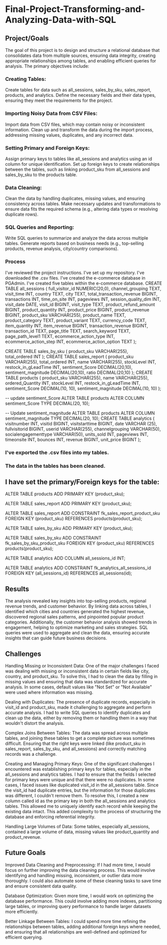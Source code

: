 # Final-Project-Transforming-and-Analyzing-Data-with-SQL

## Project/Goals
The goal of this project is to design and structure a relational database that consolidates data from multiple sources, ensuring data integrity, creating appropriate relationships among tables, and enabling efficient queries for analysis. The primary objectives include:

### Creating Tables:
Create tables for data such as all_sessions, sales_by_sku, sales_report, products, and analytics.
Define the necessary fields and their data types, ensuring they meet the requirements for the project.

### Importing Noisy Data from CSV Files:
Import data from CSV files, which may contain noisy or inconsistent information.
Clean up and transform the data during the import process, addressing missing values, duplicates, and any incorrect data.

### Setting Primary and Foreign Keys:
Assign primary keys to tables like all_sessions and analytics using an id column for unique identification.
Set up foreign keys to create relationships between the tables, such as linking product_sku from all_sessions and sales_by_sku to the products table.

### Data Cleaning:
Clean the data by handling duplicates, missing values, and ensuring consistency across tables.
Make necessary updates and transformations to ensure data fits the required schema (e.g., altering data types or resolving duplicate rows).

### SQL Queries and Reporting:
Write SQL queries to summarize and analyze the data across multiple tables.
Generate reports based on business needs (e.g., top-selling products, revenue analysis, city/country comparisons).

### Process
I've reviewed the project instructions.
I've set up my repository.
I've downloaded the .csv files.
I've created the e-commerce database in PGAdmin.
I've created five tables within the e-commerce database.
CREATE TABLE all_sessions (
    full_visitor_id NUMERIC(20,0),
    channel_grouping TEXT,
    visit_time INT,
    country TEXT,
    city TEXT,
    total_transaction_revenue BIGINT,
    transactions INT,
    time_on_site INT,
    pageviews INT,
    session_quality_dim INT,
    visit_date DATE,
    visit_id BIGINT,
    visit_type TEXT,
    product_refund_amount BIGINT,
    product_quantity INT,
    product_price BIGINT,
    product_revenue BIGINT,
    product_sku VARCHAR(255), 
    product_name TEXT,
    product_category TEXT,
    product_variant TEXT,
    currency_code TEXT,
    item_quantity INT,
    item_revenue BIGINT,
    transaction_revenue BIGINT,
    transaction_id TEXT,
    page_title TEXT,
    search_keyword TEXT,
    page_path_level1 TEXT,
    ecommerce_action_type INT,
    ecommerce_action_step INT,
    ecommerce_action_option TEXT
);

CREATE TABLE sales_by_sku (
    product_sku VARCHAR(255),  
    total_ordered INT
);
CREATE TABLE sales_report (
    product_sku VARCHAR(255),
    total_ordered INT,
    name VARCHAR(255),
    stockLevel INT,
    restock_in_gLeadTime INT,
    sentiment_Score DECIMAL(20,10),
    sentiment_magnitude DECIMAL(20,10),
    ratio DECIMAL(20,10)
);
CREATE TABLE products (
    product_sku VARCHAR(255),
    name VARCHAR(255),
    ordered_Quantity INT,
    stockLevel INT,
    restock_in_gLeadTime INT,
    sentiment_Score DECIMAL(10, 10),
    sentiment_magnitude DECIMAL(10, 10)
);

-- update sentiment_Score
ALTER TABLE products
ALTER COLUMN sentiment_Score TYPE DECIMAL(20, 10);

-- Update sentiment_magnitude
ALTER TABLE products
ALTER COLUMN sentiment_magnitude TYPE DECIMAL(20, 10);
CREATE TABLE analytics (
    visitnumber INT,
    visitid BIGINT,
    visitstarttime BIGINT,
    date VARCHAR (25),
    fullvisitorid BIGINT,
    userid VARCHAR(255),
    channelgrouping VARCHAR(50),
    socialengagementtype VARCHAR(50),
    units_sold INT,
    pageviews INT,
    timeonsite INT,
    bounces INT,
    revenue BIGINT,
    unit_price BIGINT
);


### I've exported the .csv files into my tables.
### The data in the tables has been cleaned.
## I have set the primary/Foreign keys for the table:
ALTER TABLE products 
ADD PRIMARY KEY (product_sku);

ALTER TABLE sales_report 
ADD PRIMARY KEY (product_sku);

ALTER TABLE sales_report 
ADD CONSTRAINT fk_sales_report_product_sku
FOREIGN KEY (product_sku) REFERENCES products(product_sku);

ALTER TABLE sales_by_sku 
ADD PRIMARY KEY (product_sku);

ALTER TABLE sales_by_sku 
ADD CONSTRAINT fk_sales_by_sku_product_sku
FOREIGN KEY (product_sku) REFERENCES products(product_sku);

ALTER TABLE analytics
ADD COLUMN all_sessions_id INT;

ALTER TABLE analytics
ADD CONSTRAINT fk_analytics_all_sessions_id
FOREIGN KEY (all_sessions_id) REFERENCES all_sessions(id);


## Results
The analysis revealed key insights into top-selling products, regional revenue trends, and customer behavior. By linking data across tables, I identified which cities and countries generated the highest revenue, discovered regional sales patterns, and pinpointed popular product categories. Additionally, the customer behavior analysis showed trends in engagement, helping to optimize marketing and sales strategies. SQL queries were used to aggregate and clean the data, ensuring accurate insights that can guide future business decisions.

## Challenges 
Handling Missing or Inconsistent Data: One of the major challenges I faced was dealing with missing or inconsistent data in certain fields like city, country, and product_sku. To solve this, I had to clean the data by filling in missing values and ensuring that data was standardized for accurate analysis. In some cases, default values like "Not Set" or "Not Available" were used where information was missing.

Dealing with Duplicates: The presence of duplicate records, especially in visit_id and product_sku, made it challenging to aggregate and perform accurate analysis. I had to write SQL queries to identify duplicates and clean up the data, either by removing them or handling them in a way that wouldn't distort the analysis.

Complex Joins Between Tables: The data was spread across multiple tables, and joining these tables to get a complete picture was sometimes difficult. Ensuring that the right keys were linked (like product_sku in sales_report, sales_by_sku, and all_sessions) and correctly matching records was a challenge.

Creating and Managing Primary Keys: One of the significant challenges I encountered was establishing primary keys for tables, especially in the all_sessions and analytics tables. I had to ensure that the fields I selected for primary keys were unique and that there were no duplicates. In some cases, I faced issues like duplicated visit_id in the all_sessions table. Since the visit_id had duplicate entries, but the information for those duplicates was different, I couldn't remove them. To resolve this, I created a new column called id as the primary key in both the all_sessions and analytics tables. This allowed me to uniquely identify each record while keeping the existing data intact. This added complexity to the process of structuring the database and enforcing referential integrity.


Handling Large Volumes of Data: Some tables, especially all_sessions, contained a large volume of data, missing values like product_quantity and product_revenue.



## Future Goals
Improved Data Cleaning and Preprocessing: If I had more time, I would focus on further improving the data cleaning process. This would involve identifying and handling missing, inconsistent, or outlier data more thoroughly. I could also automate some of these cleaning tasks to save time and ensure consistent data quality.

Database Optimization: Given more time, I would work on optimizing the database performance. This could involve adding more indexes, partitioning large tables, or improving query performance to handle larger datasets more efficiently.

Better Linkage Between Tables: I could spend more time refining the relationships between tables, adding additional foreign keys where needed, and ensuring that all relationships are well-defined and optimized for efficient querying.
